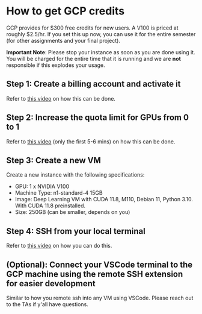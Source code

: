 # How to get GCP credits

GCP provides for $300 free credits for new users. A V100 is priced at roughly $2.5/hr. If you set this up now, you can use it for the entire semester (for other assignments and your final project).

**Important Note**: Please stop your instance as soon as you are done using it. You will be charged for the entire time that it is running and we are **not** responsible if this explodes your usage.

## Step 1: Create a billing account and activate it
Refer to [this video](https://www.youtube.com/watch?v=iZgD6p0slTU&ab_channel=Techdox) on how this can be done.

## Step 2: Increase the quota limit for GPUs from 0 to 1
Refer to [this video](https://www.youtube.com/watch?v=-jsOAv2zsXU&ab_channel=Furcifer) (only the first 5-6 mins) on how this can be done.

## Step 3: Create a new VM
Create a new instance with the following specifications:

- GPU: 1 x NVIDIA V100
- Machine Type: n1-standard-4 15GB
- Image: Deep Learning VM with CUDA 11.8, M110, Debian 11, Python 3.10. With CUDA 11.8 preinstalled.
- Size: 250GB (can be smaller, depends on you)

## Step 4: SSH from your local terminal
Refer to [this video](https://www.youtube.com/watch?v=2ibBF9YqveY&ab_channel=Koderstack) on how you can do this.

## (Optional): Connect your VSCode terminal to the GCP machine using the remote SSH extension for easier development

Similar to how you remote ssh into any VM using VSCode. Please reach out to the TAs if y'all have questions.

